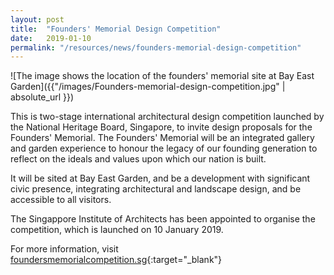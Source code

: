 ```yaml
---
layout: post
title:  "Founders' Memorial Design Competition"
date:   2019-01-10
permalink: "/resources/news/founders-memorial-design-competition"
---
```

![The image shows the location of the founders' memorial site at Bay East Garden]({{"/images/Founders-memorial-design-competition.jpg" | absolute_url }})

This is two-stage international architectural design competition launched by the National Heritage Board, Singapore, to invite design proposals for the Founders' Memorial. The Founders' Memorial will be an integrated gallery and garden experience to honour the legacy of our founding generation to reflect on the ideals and values upon which our nation is built. 

It will be sited at Bay East Garden, and be a development with significant civic presence, integrating architectural and landscape design, and be accessible to all visitors. 

The Singappore Institute of Architects has been appointed to organise the competition, which is launched on 10 January 2019.

For more information, visit [foundersmemorialcompetition.sg](foundersmemorialcompetition.sg){:target="_blank"} 


